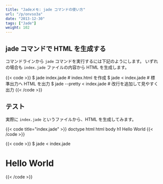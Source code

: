 ```yaml
---
title: "Jadeメモ: jade コマンドの使い方"
url: "/p/onvso3a"
date: "2013-12-30"
tags: ["Jade"]
weight: 102
---
```


jade コマンドで HTML を生成する
----

コマンドラインから `jade` コマンドを実行するには下記のようにします。
いずれの場合も `index.jade` ファイルの内容から HTML を生成します。

{{< code >}}
$ jade index.jade             # index.html を作成
$ jade < index.jade           # 標準出力へ HTML を出力
$ jade --pretty < index.jade  # 改行を追加して見やすく出力
{{< /code >}}


テスト
----

実際に `index.jade` というファイルから、HTML を生成してみます。

{{< code title="index.jade" >}}
doctype html
html
  body
    h1 Hello World
{{< /code >}}

{{< code >}}
$ jade < index.jade
<!DOCTYPE html><html><body><h1>Hello World</h1></body>
{{< /code >}}

